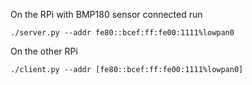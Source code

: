 On the RPi with BMP180 sensor connected run
```
./server.py --addr fe80::bcef:ff:fe00:1111%lowpan0
```

On the other RPi
```
./client.py --addr [fe80::bcef:ff:fe00:1111%lowpan0]
```